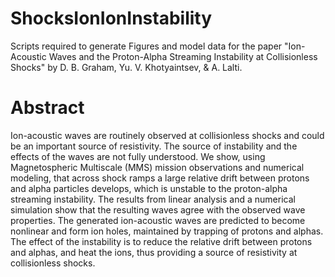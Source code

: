 # ShocksIonIonInstability

Scripts required to generate Figures and model data for the paper "Ion-Acoustic Waves and the Proton-Alpha Streaming Instability at Collisionless Shocks" by D. B. Graham, Yu. V. Khotyaintsev, & A. Lalti. 

# Abstract

Ion-acoustic waves are routinely observed at collisionless shocks and could be an important source of resistivity. The source of instability and the effects of the waves are not fully understood. We show, using Magnetospheric Multiscale (MMS) mission observations and numerical modeling, that across shock ramps a large relative drift between protons and alpha particles develops, which is unstable to the proton-alpha streaming instability. The results from linear analysis and a numerical simulation show that the resulting waves agree with the observed wave properties. The generated ion-acoustic waves are predicted to become nonlinear and form ion holes, maintained by trapping of protons and alphas. The effect of the instability is to reduce the relative drift between protons and alphas, and heat the ions, thus providing a source of resistivity at collisionless shocks.
